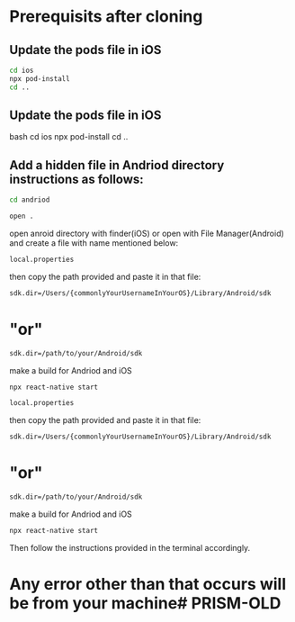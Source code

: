 # Prerequisits after cloning

## Update the pods file in iOS

```bash
cd ios
npx pod-install
cd ..
```

## Update the pods file in iOS

bash
cd ios
npx pod-install
cd ..


## Add a hidden file in Andriod directory instructions as follows:

<!-- just add the file with this name it auto be hidden automatically -->


```bash
cd andriod
```

```bash
open .
```

open anroid directory with finder(iOS) or open with File Manager(Android) and create a file with name mentioned below:

```bash
local.properties
```
then copy the path provided and paste it in that file:

```bash
sdk.dir=/Users/{commonlyYourUsernameInYourOS}/Library/Android/sdk
```
# "or"
```bash
sdk.dir=/path/to/your/Android/sdk
```
make a build for Andriod and iOS

```bash
npx react-native start
```
```bash
local.properties
```
then copy the path provided and paste it in that file:

```bash
sdk.dir=/Users/{commonlyYourUsernameInYourOS}/Library/Android/sdk
```
# "or"
```bash
sdk.dir=/path/to/your/Android/sdk
```
make a build for Andriod and iOS

```bash
npx react-native start
```

Then follow the instructions provided in the terminal accordingly.

# Any error other than that occurs will be from your machine# PRISM-OLD
